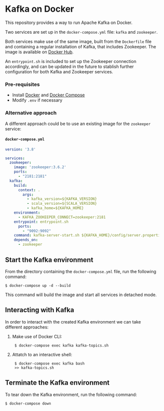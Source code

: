 # Kafka on Docker

This repository provides a way to run Apache Kafka on Docker. 

Two services are set up in the `docker-compose.yml` file: `kafka` and `zookeeper`. 

Both services make use of the same image, built from the `Dockerfile` file and containing a regular installation of Kafka, that includes Zookeeper. The image is available on [Docker Hub](https://hub.docker.com/repository/docker/jcchac/kafka).

An `entrypoint.sh` is included to set up the Zookeeper connection accordingly, and can be updated in the future to stablish further configuration for both Kafka and Zookeeper services.

### Pre-requisites

- Install [Docker](https://docs.docker.com/get-docker/) and [Docker Compose](https://docs.docker.com/compose/install/)
- Modify `.env` if necessary 

### Alternative approach

A different approach could be to use an existing image for the `zookeeper` service:

#### **`docker-compose.yml`**
``` yml
version: '3.8'

services: 
  zookeeper:
    image: 'zookeeper:3.6.2'
    ports:
      - "2181:2181"
  kafka:
    build: 
      context: .
        args:
          - kafka_version=${KAFKA_VERSION}
          - scala_version=${SCALA_VERSION}
          - kafka_home=${KAFKA_HOME}
    environment:
      - KAFKA_ZOOKEEPER_CONNECT=zookeeper:2181
    entrypoint: entrypoint.sh
      ports:
        - "9092:9092"
    command: kafka-server-start.sh ${KAFKA_HOME}/config/server.properties
    depends_on:
      - zookeeper
```

## Start the Kafka environment

From the directory containing the `docker-compose.yml` file, run the following command:

```
$ docker-compose up -d --build
```

This command will build the image and start all services in detached mode.

## Interacting with Kafka

In order to interact with the created Kafka environment we can take different approaches:

1. Make use of Docker CLI:

        $ docker-compose exec kafka kafka-topics.sh
    
2. Attatch to an interactive shell:

        $ docker-compose exec kafka bash
        >> kafka-topics.sh

## Terminate the Kafka environment

To tear down the Kafka environment, run the following command:

```
$ docker-compose down
```